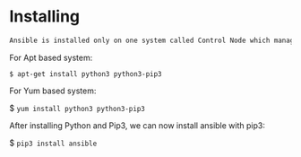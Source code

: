 # Installing

```bash
Ansible is installed only on one system called Control Node which manages other systems called Managed Nodes using SSH(in linux) & WinRM(in Windows).
```

For Apt based system:

`$ apt-get install python3 python3-pip3`

For Yum based system:

$ `yum install python3 python3-pip3`

After installing Python and Pip3, we can now install ansible with pip3:

$ `pip3 install ansible`
